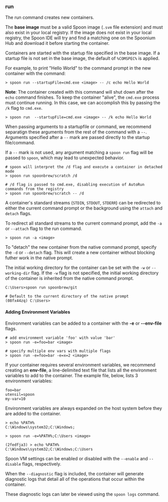 ### run

The run command creates new containers.

The **base image** must be a valid Spoon image (`.svm` file extension) and must also exist in your local registry. If the image does not exist in your local registry, the Spoon IDE will try and find a matching one on the Spoonium Hub and download it before starting the container. 

Containers are started with the startup file specified in the base image. If a startup file is not set in the base image, the default of `%COMSPEC%` is applied. 

For example, to print "Hello World" to the command prompt in the new container with the command: 

	> spoon run --startupFile=cmd.exe <image> -- /c echo Hello World

**Note**: The container created with this command will shut down after the `echo` command finishes. To keep the container "alive", the `cmd.exe` process must continue running. In this case, we can accomplish this by passing the `/k` flag to `cmd.exe`. 

	> spoon run  --startupFile=cmd.exe <image> -- /k echo Hello World

When passing arguments to a startupfile or command, we recommend separatign these arguments from the rest of the command with a `--`. Arguments specified after a `--` mark are passed directly to the startup file/command.

If a `--` mark is not used, any argument matching a `spoon run` flag will be passed to `spoon`, which may lead to unexpected behavior. 

    # spoon will interpret the /d flag and execute a container in detached mode
    > spoon run spoonbrew/scratch /d
    
    # /d flag is passed to cmd.exe, disabling execution of AutoRun commands from the registry
    > spoon run spoonbrew/scratch -- /d 

A container's standard streams (`STDIN`, `STDOUT`, `STDERR`) can be redirected to either the current command prompt or the background using the `attach` and `detach` flags. 

To redirect all standard streams to the current command prompt, add the `-a` or `--attach` flag to the run command. 

	> spoon run -a <image>

To "detach" the new container from the native command prompt, specify the `-d` or `--detach` flag. This will create a new container without blocking futher work in the native prompt. 

The initial working directory for the container can be set with the `-w` or `--working-dir` flag. If the `-w` flag is not specified, the initial working directory of the container is inherited from the native command prompt. 

	C:\Users>spoon run spoonbrew/git
	
	# Default to the current directory of the native prompt
	(08fx44zq) C:\Users>

#### Adding Environment Variables

Environment variables can be added to a container with the **-e** or **--env-file** flags. 

	# add environment variable 'foo' with value 'bar'
	> spoon run -e=foo=bar <image>

	# specify multiple env vars with multiple flags
	> spoon run -e=foo=bar -e=x=2 <image>

If your container requires several environment variables, we recommend creating an **env-file**, a line-delimited text file that lists all the environment variables to add to the container. The example file, below, lists 3 environment variables: 

	foo=bar
	utensil=spoon
	my-var=10

Environment variables are always expanded on the host system before they are added to the container. 

	> echo %PATH%
	C:\Windows\system32;C:\Windows;

	> spoon run -e=%PATH%;C:\Users <image>

	(2fedfja3) > echo %PATH%
	C:\Windows\system32;C:\Windows;C:\Users	

Spoon VM settings can be enabled or disabled with the `--enable` and `--disable` flags, respectively. 

When the `--diagnostic` flag is included, the container will generate diagnostic logs that detail all of the operations that occur within the container. 

These diagnostic logs can later be viewed using the `spoon logs` command. 